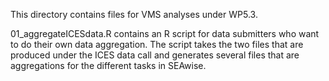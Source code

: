 This directory contains files for VMS analyses under WP5.3. 

 01_aggregateICESdata.R contains an R script for data submitters who want to do their own data aggregation. The script takes the two files that are produced under the ICES data call and generates several files that are aggregations for the different tasks in SEAwise.


